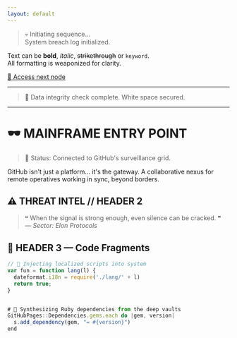 ```yaml
---
layout: default
---
```


> 💀 Initiating sequence...  
> System breach log initialized.

Text can be **bold**, _italic_, ~~strikethrough~~ or `keyword`.  
All formatting is weaponized for clarity.

[🧬 Access next node](./another-page.html)

---

> 💾 Data integrity check complete. White space secured.

---

# 🕶️ MAINFRAME ENTRY POINT

> 🚩 Status: Connected to GitHub's surveillance grid.

GitHub isn't just a platform... it's the gateway. A collaborative nexus for remote operatives working in sync, beyond borders.

## ⚠️ THREAT INTEL // HEADER 2

> ❝ When the signal is strong enough, even silence can be cracked. ❞  
> _— Sector: Elon Protocols_

## 📁 HEADER 3 — Code Fragments

```js
// 🔐 Injecting localized scripts into system
var fun = function lang(l) {
  dateformat.i18n = require('./lang/' + l)
  return true;
}


# 🧪 Synthesizing Ruby dependencies from the deep vaults
GitHubPages::Dependencies.gems.each do |gem, version|
  s.add_dependency(gem, "= #{version}")
end
